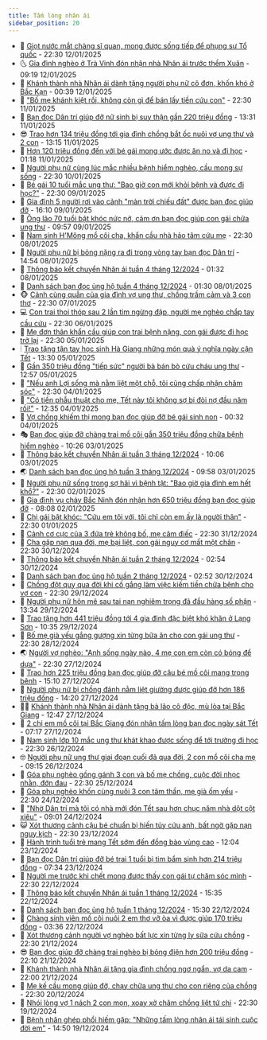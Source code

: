 ```yaml
---
title: Tấm lòng nhân ái
sidebar_position: 20
---
```


<!-- dantri-tam-long-nhan-ai:START -->
- 🌝 [Giọt nước mắt chàng sĩ quan, mong được sống tiếp để phụng sự Tổ quốc](https://dantri.com.vn/tam-long-nhan-ai/giot-nuoc-mat-chang-si-quan-mong-duoc-song-tiep-de-phung-su-to-quoc-20250110112812204.htm) - 22:30 12/01/2025
- 🌜 [Gia đình nghèo ở Trà Vinh đón nhận nhà Nhân ái trước thềm Xuân](https://dantri.com.vn/tam-long-nhan-ai/gia-dinh-ngheo-o-tra-vinh-don-nhan-nha-nhan-ai-truoc-them-xuan-20250112090515889.htm) - 09:19 12/01/2025
- 👀 [Khánh thành nhà Nhân ái dành tặng người phụ nữ cô đơn, khốn khó ở Bắc Kạn](https://dantri.com.vn/tam-long-nhan-ai/khanh-thanh-nha-nhan-ai-danh-tang-nguoi-phu-nu-co-don-khon-kho-o-bac-kan-20250111213806911.htm) - 00:39 12/01/2025
- 🚀 [&quot;Bố mẹ khánh kiệt rồi, không còn gì để bán lấy tiền cứu con&quot;](https://dantri.com.vn/tam-long-nhan-ai/bo-me-khanh-kiet-roi-khong-con-gi-de-ban-lay-tien-cuu-con-20250103120559957.htm) - 22:30 11/01/2025
- 🦅 [Bạn đọc Dân trí giúp đỡ nữ sinh bị suy thận gần 220 triệu đồng](https://dantri.com.vn/tam-long-nhan-ai/ban-doc-dan-tri-giup-do-nu-sinh-bi-suy-than-gan-220-trieu-dong-20250111183146295.htm) - 13:31 11/01/2025
- 😎 [Trao hơn 134 triệu đồng tới gia đình chồng bắt ốc nuôi vợ ung thư và 2 con](https://dantri.com.vn/tam-long-nhan-ai/trao-hon-134-trieu-dong-toi-gia-dinh-chong-bat-oc-nuoi-vo-ung-thu-va-2-con-20250111123159543.htm) - 13:15 11/01/2025
- 🎡 [Hơn 120 triệu đồng đến với bé gái mong ước được ăn no và đi học](https://dantri.com.vn/tam-long-nhan-ai/hon-120-trieu-dong-den-voi-be-gai-mong-uoc-duoc-an-no-va-di-hoc-20250110062144538.htm) - 01:18 11/01/2025
- 🌮 [Người phụ nữ cùng lúc mắc nhiều bệnh hiểm nghèo, cầu mong sự sống](https://dantri.com.vn/tam-long-nhan-ai/nguoi-phu-nu-cung-luc-mac-nhieu-benh-hiem-ngheo-cau-mong-su-song-20250102115239490.htm) - 22:30 10/01/2025
- 💼 [Bé gái 10 tuổi mắc ung thư: &quot;Bao giờ con mới khỏi bệnh và được đi học?&quot;](https://dantri.com.vn/tam-long-nhan-ai/be-gai-10-tuoi-mac-ung-thu-bao-gio-con-moi-khoi-benh-va-duoc-di-hoc-20250108083811650.htm) - 22:30 09/01/2025
- 🎊 [Gia đình 5 người rơi vào cảnh &quot;màn trời chiếu đất&quot; được bạn đọc giúp đỡ](https://dantri.com.vn/tam-long-nhan-ai/gia-dinh-5-nguoi-roi-vao-canh-man-troi-chieu-dat-duoc-ban-doc-giup-do-20250109212520312.htm) - 16:10 09/01/2025
- 📝 [Ông lão 70 tuổi bật khóc nức nở, cảm ơn bạn đọc giúp con gái chữa ung thư](https://dantri.com.vn/tam-long-nhan-ai/ong-lao-70-tuoi-bat-khoc-nuc-no-cam-on-ban-doc-giup-con-gai-chua-ung-thu-20250109141617836.htm) - 09:57 09/01/2025
- 🤗 [Nam sinh H&#39;Mông mồ côi cha, khẩn cầu nhà hảo tâm cứu mẹ](https://dantri.com.vn/tam-long-nhan-ai/nam-sinh-hmong-mo-coi-cha-khan-cau-nha-hao-tam-cuu-me-20250107001353587.htm) - 22:30 08/01/2025
- 🌈 [Người phụ nữ bị bỏng nặng ra đi trong vòng tay bạn đọc Dân trí](https://dantri.com.vn/tam-long-nhan-ai/nguoi-phu-nu-bi-bong-nang-ra-di-trong-vong-tay-ban-doc-dan-tri-20250108171345780.htm) - 14:54 08/01/2025
- 🌝 [Thông báo kết chuyển Nhân ái tuần 4 tháng 12/2024](https://dantri.com.vn/tam-long-nhan-ai/thong-bao-ket-chuyen-nhan-ai-tuan-4-thang-122024-20250108071943288.htm) - 01:32 08/01/2025
- 🦒 [Danh sách bạn đọc ủng hộ tuần 4 tháng 12/2024](https://dantri.com.vn/tam-long-nhan-ai/danh-sach-ban-doc-ung-ho-tuan-4-thang-122024-20250108071443644.htm) - 01:30 08/01/2025
- 🐵 [Cảnh cùng quẫn của gia đình vợ ung thư, chồng trầm cảm và 3 con thơ](https://dantri.com.vn/tam-long-nhan-ai/canh-cung-quan-cua-gia-dinh-vo-ung-thu-chong-tram-cam-va-3-con-tho-20241225002802297.htm) - 22:30 07/01/2025
- 💻 [Con trai thoi thóp sau 2 lần tim ngừng đập, người mẹ nghèo chắp tay cầu cứu](https://dantri.com.vn/tam-long-nhan-ai/con-trai-thoi-thop-sau-2-lan-tim-ngung-dap-nguoi-me-ngheo-chap-tay-cau-cuu-20250105174612013.htm) - 22:30 06/01/2025
- 🦆 [Mẹ đơn thân khẩn cầu giúp con trai bệnh nặng, con gái được đi học trở lại](https://dantri.com.vn/tam-long-nhan-ai/me-don-than-khan-cau-giup-con-trai-benh-nang-con-gai-duoc-di-hoc-tro-lai-20241223100255978.htm) - 22:30 05/01/2025
- 🕯 [Trao tặng tận tay học sinh Hà Giang những món quà ý nghĩa ngày cận Tết](https://dantri.com.vn/tam-long-nhan-ai/trao-tang-tan-tay-hoc-sinh-ha-giang-nhung-mon-qua-y-nghia-ngay-can-tet-20250105144104784.htm) - 13:30 05/01/2025
- 🤩 [Gần 350 triệu đồng &quot;tiếp sức&quot; người bà bán bò cứu cháu ung thư](https://dantri.com.vn/tam-long-nhan-ai/gan-350-trieu-dong-tiep-suc-nguoi-ba-ban-bo-cuu-chau-ung-thu-20250105125707899.htm) - 12:57 05/01/2025
- 🎡 [&quot;Nếu anh Lợi sống mà nằm liệt một chỗ, tôi cũng chấp nhận chăm sóc&quot;](https://dantri.com.vn/tam-long-nhan-ai/neu-anh-loi-song-ma-nam-liet-mot-cho-toi-cung-chap-nhan-cham-soc-20250102145148323.htm) - 22:30 04/01/2025
- 🤠 [&quot;Có tiền phẫu thuật cho mẹ, Tết này tôi không sợ bị đòi nợ đầu năm rồi!&quot;](https://dantri.com.vn/tam-long-nhan-ai/co-tien-phau-thuat-cho-me-tet-nay-toi-khong-so-bi-doi-no-dau-nam-roi-20250103162738030.htm) - 12:35 04/01/2025
- 🌋 [Vợ chồng khiếm thị mong bạn đọc giúp đỡ bé gái sinh non](https://dantri.com.vn/tam-long-nhan-ai/vo-chong-khiem-thi-mong-ban-doc-giup-do-be-gai-sinh-non-20250103111843871.htm) - 00:32 04/01/2025
- 🎭 [Bạn đọc giúp đỡ chàng trai mồ côi gần 350 triệu đồng chữa bệnh hiểm nghèo](https://dantri.com.vn/tam-long-nhan-ai/ban-doc-giup-do-chang-trai-mo-coi-gan-350-trieu-dong-chua-benh-hiem-ngheo-20250103122639105.htm) - 10:26 03/01/2025
- 🤠 [Thông báo kết chuyển Nhân ái tuần 3 tháng 12/2024](https://dantri.com.vn/tam-long-nhan-ai/thong-bao-ket-chuyen-nhan-ai-tuan-3-thang-122024-20250103160814555.htm) - 10:06 03/01/2025
- 🌏 [Danh sách bạn đọc ủng hộ tuần 3 tháng 12/2024](https://dantri.com.vn/tam-long-nhan-ai/danh-sach-ban-doc-ung-ho-tuan-3-thang-122024-20250103160349183.htm) - 09:58 03/01/2025
- 🚀 [Người phụ nữ sống trong sợ hãi vì bệnh tật: &quot;Bao giờ gia đình em hết khổ?&quot;](https://dantri.com.vn/tam-long-nhan-ai/nguoi-phu-nu-song-trong-so-hai-vi-benh-tat-bao-gio-gia-dinh-em-het-kho-20250102081554266.htm) - 22:30 02/01/2025
- 🚀 [Gia đình vụ cháy Bắc Ninh đón nhận hơn 650 triệu đồng bạn đọc giúp đỡ](https://dantri.com.vn/tam-long-nhan-ai/gia-dinh-vu-chay-bac-ninh-don-nhan-hon-650-trieu-dong-ban-doc-giup-do-20250102105614357.htm) - 08:08 02/01/2025
- 👹 [Chị gái bật khóc: &quot;Cứu em tôi với, tôi chỉ còn em ấy là người thân&quot;](https://dantri.com.vn/tam-long-nhan-ai/chi-gai-bat-khoc-cuu-em-toi-voi-toi-chi-con-em-ay-la-nguoi-than-20241228222015236.htm) - 22:30 01/01/2025
- 🫶 [Cảnh cơ cực của 3 đứa trẻ không bố, mẹ câm điếc](https://dantri.com.vn/tam-long-nhan-ai/canh-co-cuc-cua-3-dua-tre-khong-bo-me-cam-diec-20241220155257836.htm) - 22:30 31/12/2024
- 🐻 [Cha gặp nạn qua đời, mẹ bại liệt, con gái nguy cơ mất một chân](https://dantri.com.vn/tam-long-nhan-ai/cha-gap-nan-qua-doi-me-bai-liet-con-gai-nguy-co-mat-mot-chan-20241220093728784.htm) - 22:30 30/12/2024
- 🌋 [Thông báo kết chuyển Nhân ái tuần 2 tháng 12/2024](https://dantri.com.vn/tam-long-nhan-ai/thong-bao-ket-chuyen-nhan-ai-tuan-2-thang-122024-20241230090226805.htm) - 02:54 30/12/2024
- 🧰 [Danh sách bạn đọc ủng hộ tuần 2 tháng 12/2024](https://dantri.com.vn/tam-long-nhan-ai/danh-sach-ban-doc-ung-ho-tuan-2-thang-122024-20241230085742682.htm) - 02:52 30/12/2024
- 💄 [Chồng đột quỵ qua đời khi cố gắng làm việc kiếm tiền chữa bệnh cho vợ con](https://dantri.com.vn/tam-long-nhan-ai/chong-dot-quy-qua-doi-khi-co-gang-lam-viec-kiem-tien-chua-benh-cho-vo-con-20241220112534423.htm) - 22:30 29/12/2024
- 🌝 [Người phụ nữ hôn mê sau tai nạn nghiêm trọng đã đầu hàng số phận](https://dantri.com.vn/tam-long-nhan-ai/nguoi-phu-nu-hon-me-sau-tai-nan-nghiem-trong-da-dau-hang-so-phan-20241229200425535.htm) - 13:34 29/12/2024
- 🔭 [Trao tặng hơn 441 triệu đồng tới 4 gia đình đặc biệt khó khăn ở Lạng Sơn](https://dantri.com.vn/tam-long-nhan-ai/trao-tang-hon-441-trieu-dong-toi-4-gia-dinh-dac-biet-kho-khan-o-lang-son-20241229143956516.htm) - 10:35 29/12/2024
- 🦒 [Bố mẹ già yếu gắng gượng xin từng bữa ăn cho con gái ung thư](https://dantri.com.vn/tam-long-nhan-ai/bo-me-gia-yeu-gang-guong-xin-tung-bua-an-cho-con-gai-ung-thu-20241226143631235.htm) - 22:30 28/12/2024
- 🌏 [Người vợ nghèo: &quot;Anh sống ngày nào, 4 mẹ con em còn có bóng để dựa&quot;](https://dantri.com.vn/tam-long-nhan-ai/nguoi-vo-ngheo-anh-song-ngay-nao-4-me-con-em-con-co-bong-de-dua-20241222161212237.htm) - 22:30 27/12/2024
- 🦣 [Trao hơn 225 triệu đồng bạn đọc giúp đỡ cậu bé mồ côi mang trọng bệnh](https://dantri.com.vn/tam-long-nhan-ai/trao-hon-225-trieu-dong-ban-doc-giup-do-cau-be-mo-coi-mang-trong-benh-20241227202917509.htm) - 15:10 27/12/2024
- 🤗 [Người phụ nữ bị chồng đánh nằm liệt giường được giúp đỡ hơn 186 triệu đồng](https://dantri.com.vn/tam-long-nhan-ai/nguoi-phu-nu-bi-chong-danh-nam-liet-giuong-duoc-giup-do-hon-186-trieu-dong-20241227165306715.htm) - 14:20 27/12/2024
- 🧑‍🏫 [Khánh thành nhà Nhân ái dành tặng bà lão cô độc, mù lòa tại Bắc Giang](https://dantri.com.vn/tam-long-nhan-ai/khanh-thanh-nha-nhan-ai-danh-tang-ba-lao-co-doc-mu-loa-tai-bac-giang-20241227181858063.htm) - 12:47 27/12/2024
- 🤠 [2 chị em mồ côi tại Bắc Giang đón nhận tấm lòng bạn đọc ngày sát Tết](https://dantri.com.vn/tam-long-nhan-ai/2-chi-em-mo-coi-tai-bac-giang-don-nhan-tam-long-ban-doc-ngay-sat-tet-20241227123834912.htm) - 07:17 27/12/2024
- 🦆 [Nam sinh lớp 10 mắc ung thư khát khao được sống để tới trường đi học](https://dantri.com.vn/tam-long-nhan-ai/nam-sinh-lop-10-mac-ung-thu-khat-khao-duoc-song-de-toi-truong-di-hoc-20241219112751279.htm) - 22:30 26/12/2024
- 🤓 [Người phụ nữ ung thư giai đoạn cuối đã qua đời, 2 con mồ côi cha mẹ](https://dantri.com.vn/tam-long-nhan-ai/nguoi-phu-nu-ung-thu-giai-doan-cuoi-da-qua-doi-2-con-mo-coi-cha-me-20241226111616397.htm) - 09:15 26/12/2024
- 🫶 [Góa phụ nghèo gồng gánh 3 con và bố mẹ chồng, cuộc đời nhọc nhằn, đớn đau](https://dantri.com.vn/tam-long-nhan-ai/goa-phu-ngheo-gong-ganh-3-con-va-bo-me-chong-cuoc-doi-nhoc-nhan-don-dau-20241221235905944.htm) - 22:30 25/12/2024
- 🎊 [Góa phụ nghèo khốn cùng nuôi 3 con tâm thần, mẹ già ốm yếu](https://dantri.com.vn/tam-long-nhan-ai/goa-phu-ngheo-khon-cung-nuoi-3-con-tam-than-me-gia-om-yeu-20241213160402877.htm) - 22:30 24/12/2024
- 🦏 [&quot;Nhờ Dân trí mà tôi có nhà mới đón Tết sau hơn chục năm nhà dột cột xiêu&quot;](https://dantri.com.vn/tam-long-nhan-ai/nho-dan-tri-ma-toi-co-nha-moi-don-tet-sau-hon-chuc-nam-nha-dot-cot-xieu-20241224142703284.htm) - 09:01 24/12/2024
- 😺 [Xót thương cảnh cậu bé chuẩn bị hiến tủy cứu anh, bất ngờ gặp nạn nguy kịch](https://dantri.com.vn/tam-long-nhan-ai/xot-thuong-canh-cau-be-chuan-bi-hien-tuy-cuu-anh-bat-ngo-gap-nan-nguy-kich-20241223155505087.htm) - 22:30 23/12/2024
- 🥰 [Hành trình tuổi trẻ mang Tết sớm đến đồng bào vùng cao](https://dantri.com.vn/tam-long-nhan-ai/hanh-trinh-tuoi-tre-mang-tet-som-den-dong-bao-vung-cao-20241223181653658.htm) - 12:04 23/12/2024
- 🚀 [Bạn đọc Dân trí giúp đỡ bé trai 1 tuổi bị tim bẩm sinh hơn 214 triệu đồng](https://dantri.com.vn/tam-long-nhan-ai/ban-doc-dan-tri-giup-do-be-trai-1-tuoi-bi-tim-bam-sinh-hon-214-trieu-dong-20241223123811419.htm) - 07:34 23/12/2024
- 🌁 [Người mẹ trước khi chết mong được thấy con gái tự chăm sóc mình](https://dantri.com.vn/tam-long-nhan-ai/nguoi-me-truoc-khi-chet-mong-duoc-thay-con-gai-tu-cham-soc-minh-20241212110141339.htm) - 22:30 22/12/2024
- 🚀 [Thông báo kết chuyển Nhân ái tuần 1 tháng 12/2024](https://dantri.com.vn/tam-long-nhan-ai/thong-bao-ket-chuyen-nhan-ai-tuan-1-thang-122024-20241222165510133.htm) - 15:35 22/12/2024
- 🤗 [Danh sách bạn đọc ủng hộ tuần 1 tháng 12/2024](https://dantri.com.vn/tam-long-nhan-ai/danh-sach-ban-doc-ung-ho-tuan-1-thang-122024-20241222165101163.htm) - 15:30 22/12/2024
- 💫 [Chàng sinh viên mồ côi nuôi 2 em thơ vỡ òa vì được giúp 170 triệu đồng](https://dantri.com.vn/tam-long-nhan-ai/chang-sinh-vien-mo-coi-nuoi-2-em-tho-vo-oa-vi-duoc-giup-170-trieu-dong-20241218102216690.htm) - 03:36 22/12/2024
- 💼 [Xót thương cảnh người vợ nghèo bất lực xin từng ly sữa cứu chồng](https://dantri.com.vn/tam-long-nhan-ai/xot-thuong-canh-nguoi-vo-ngheo-bat-luc-xin-tung-ly-sua-cuu-chong-20241218173454569.htm) - 22:30 21/12/2024
- 😎 [Bạn đọc giúp đỡ chàng trai nghèo bị bỏng điện hơn 200 triệu đồng](https://dantri.com.vn/tam-long-nhan-ai/ban-doc-giup-do-chang-trai-ngheo-bi-bong-dien-hon-200-trieu-dong-20241221141532725.htm) - 22:10 21/12/2024
- 🥳 [Khánh thành nhà Nhân ái tặng gia đình chồng ngơ ngẩn, vợ da cam](https://dantri.com.vn/tam-long-nhan-ai/khanh-thanh-nha-nhan-ai-tang-gia-dinh-chong-ngo-ngan-vo-da-cam-20241221193738905.htm) - 22:00 21/12/2024
- 📝 [Mẹ kế cầu mong giúp đỡ, chạy chữa ung thư cho con riêng của chồng](https://dantri.com.vn/tam-long-nhan-ai/me-ke-cau-mong-giup-do-chay-chua-ung-thu-cho-con-rieng-cua-chong-20241208181301105.htm) - 22:30 20/12/2024
- 🦄 [Nhói lòng vợ 1 nách 2 con mọn, xoay xở chăm chồng liệt tứ chi](https://dantri.com.vn/tam-long-nhan-ai/nhoi-long-vo-1-nach-2-con-mon-xoay-xo-cham-chong-liet-tu-chi-20241214001517873.htm) - 22:30 19/12/2024
- 💼 [Bệnh nhân ghép phổi hiếm gặp: &quot;Những tấm lòng nhân ái tái sinh cuộc đời em&quot;](https://dantri.com.vn/tam-long-nhan-ai/benh-nhan-ghep-phoi-hiem-gap-nhung-tam-long-nhan-ai-tai-sinh-cuoc-doi-em-20241219135033448.htm) - 14:50 19/12/2024<!-- dantri-tam-long-nhan-ai:END -->
